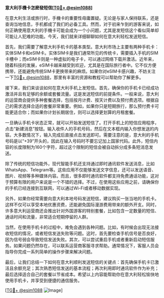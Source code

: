 **意大利手機卡怎麽發短信[[TG💪+ @esim1088](https://t.me/s/esim1088)]**

在意大利生活或旅行时，手機卡的重要性毋庸置疑。无论是与家人保持联系，还是查询当地信息，手机都成了我们的必备工具。然而，对于初来乍到的游客来说，如何正确使用意大利的手機卡可能会成为一个小问题，尤其是发短信这个看似简单却可能让人犯难的功能。今天，我们就来详细聊聊如何在意大利轻松发送短信。

首先，我们需要了解意大利手机卡的基本类型。意大利市场上主要有两种手机卡：实体SIM卡和eSIM卡。实体SIM卡是我们通常所见的传统卡，需要插入手机的SIM卡槽中；而eSIM卡则是一种虚拟的电子卡，可以通过网络下载并激活。近年来，随着科技的发展，eSIM卡越来越受到欢迎，尤其是在国际旅行者中。它不仅方便携带，还能避免传统SIM卡更换带来的麻烦。如果你对eSIM卡感兴趣，不妨关注一下[TG💪+ @esim1088](https://t.me/s/esim1088)，那里有丰富的资源和教程可以帮助你了解更多。

接下来，我们来谈谈如何在意大利手机上发短信。首先，确保你的手机卡已经成功激活并且有足够的余额或套餐流量。这是发送短信的前提条件。一般来说，意大利的运营商会提供多种套餐选择，包括按月计费、按天计费以及预付费选项。根据自己的需求选择合适的套餐非常重要。例如，如果你只是短期旅行，那么预付费卡可能更适合你；而如果你计划长期居住，则可以选择更划算的月租套餐。

一旦确认手机卡状态正常，就可以开始发送短信了。打开手机上的短信应用程序，点击“新建消息”按钮。输入收件人的手机号码，然后在文本框内输入你想发送的内容。大多数情况下，输入完成后直接点击发送即可。需要注意的是，意大利的手机号码是以“+39”开头的，因此在输入号码时不要忘记加上国家代码。此外，短信内容的长度限制为160个字符，超过这个限制的短信会被自动拆分成多条短消息发送。

除了传统的短信功能外，现代智能手机还支持通过即时通讯软件发送消息，比如WhatsApp、Telegram等。这些应用不仅能够发送文字信息，还可以发送语音、图片、视频等多种媒体内容。而且，很多即时通讯软件都支持免费通话功能，这对于预算有限的用户来说是一个不错的选择。不过，在使用这些应用之前，请确保你的手机已经连接到互联网，可以通过Wi-Fi或者移动数据实现。

另外，如果你经常需要向意大利本地号码发送短信，建议购买一张当地的手机卡。这样不仅可以享受本地优惠资费，还能避免国际漫游费用带来的额外开支。同时，许多意大利运营商还会推出针对外国游客的特别套餐，比如包含一定数量的短信、通话时间和流量，非常适合短期停留的人群。

当然，在使用手机卡的过程中，难免会遇到各种问题。比如，有时候会出现无法接收短信的情况，或者短信发送失败等问题。这时，首先要检查手机信号是否良好，因为信号弱会导致短信发送失败。其次，可以尝试重启手机或者重新启动短信服务。如果问题仍然存在，可以联系运营商客服寻求帮助。通常情况下，客服人员会指导你完成一系列简单的操作步骤来解决问题。

最后，让我们总结一下如何在意大利顺利发送短信的关键点：首先确保手机卡已激活且余额充足；其次熟悉短信发送的基本流程；再次利用即时通讯软件作为补充；最后选择适合自己的套餐以节省成本。希望以上内容能帮助你在意大利轻松愉快地使用手机卡，并享受到便捷的通信服务。

[[TG💪+ @esim1088](https://t.me/s/esim1088) ![Image](https://i.postimg.cc/4NQfJmqS/Snipaste-2025-05-13-00-14-12.png)]